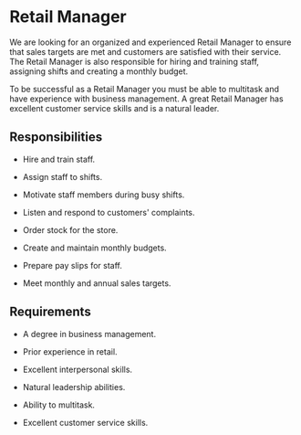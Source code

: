 # Retail Manager

We are looking for an organized and experienced Retail Manager to ensure that sales targets are met and customers are satisfied with their service. The Retail Manager is also responsible for hiring and training staff, assigning shifts and creating a monthly budget.

To be successful as a Retail Manager you must be able to multitask and have experience with business management. A great Retail Manager has excellent customer service skills and is a natural leader.

## Responsibilities

* Hire and train staff.

* Assign staff to shifts.

* Motivate staff members during busy shifts.

* Listen and respond to customers' complaints.

* Order stock for the store.

* Create and maintain monthly budgets.

* Prepare pay slips for staff.

* Meet monthly and annual sales targets.

## Requirements

* A degree in business management.

* Prior experience in retail.

* Excellent interpersonal skills.

* Natural leadership abilities.

* Ability to multitask.

* Excellent customer service skills.

